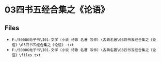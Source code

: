 # 03四书五经合集之《论语》

## Files

- `F:/5000G电子书\I01-文学（小说 诗歌 名著 写作）\古典名著\03四书五经合集之《论语》\03四书五经合集之《论语》.txt`
- `F:/5000G电子书\I01-文学（小说 诗歌 名著 写作）\古典名著\03四书五经合集之《论语》\files.txt`
